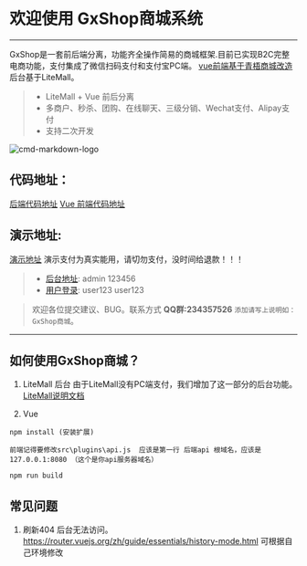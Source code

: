 # 欢迎使用 GxShop商城系统 

------

GxShop是一套前后端分离，功能齐全操作简易的商城框架.目前已实现B2C完整电商功能，支付集成了微信扫码支付和支付宝PC端。
[vue前端基于青梧商城改造](https://gitee.com/qingwuitcn/qwShopVue)
后台基于LiteMall。


> * LiteMall + Vue 前后分离
> * 多商户、秒杀、团购、在线聊天、三级分销、Wechat支付、Alipay支付
> * 支持二次开发

![cmd-markdown-logo](http://123.206.215.59/pc/logo.png)

## 代码地址：

[后端代码地址](https://gitee.com/lijunnew/GxShop/litemall)
[Vue 前端代码地址](https://gitee.com/lijunnew/GxShop/pcvue)


## 演示地址:
[演示地址](http://123.206.215.59) 
演示支付为真实能用，请切勿支付，没时间给退款！！！
> * [后台地址](http://123.206.215.59/shop-admin): admin 123456 
> * [用户登录](http://123.206.215.59/user/login): user123 user123 


> 欢迎各位提交建议、BUG。联系方式 **QQ群:234357526**  `添加请写上说明如：GxShop商城`。

------

## 如何使用GxShop商城？



1. LiteMall 后台
由于LiteMall没有PC端支付，我们增加了这一部分的后台功能。
[LiteMall说明文档](https://linlinjava.gitbook.io/litemall/)

2. Vue

```vue
npm install (安装扩展)

前端记得要修改src\plugins\api.js  应该是第一行 后端api 根域名，应该是127.0.0.1:8080 （这个是你api服务器域名）

npm run build
```




## 常见问题

1. 刷新404 后台无法访问。
https://router.vuejs.org/zh/guide/essentials/history-mode.html   可根据自己环境修改

